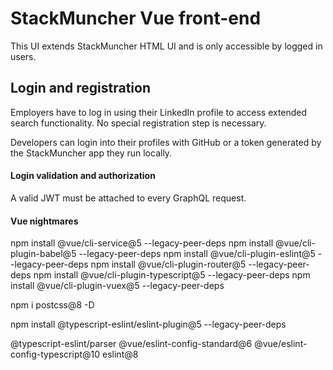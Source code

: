 # StackMuncher Vue front-end

This UI extends StackMuncher HTML UI and is only accessible by logged in users.

## Login and registration

Employers have to log in using their LinkedIn profile to access extended search functionality. No special registration step is necessary.

Developers can login into their profiles with GitHub or a token generated by the StackMuncher app they run locally.

#### Login validation and authorization

A valid JWT must be attached to every GraphQL request. 


#### Vue nightmares

npm install @vue/cli-service@5 --legacy-peer-deps
npm install @vue/cli-plugin-babel@5 --legacy-peer-deps
npm install @vue/cli-plugin-eslint@5 --legacy-peer-deps
npm install @vue/cli-plugin-router@5 --legacy-peer-deps
npm install @vue/cli-plugin-typescript@5 --legacy-peer-deps
npm install @vue/cli-plugin-vuex@5 --legacy-peer-deps

npm i postcss@8 -D

npm install @typescript-eslint/eslint-plugin@5 --legacy-peer-deps

@typescript-eslint/parser
@vue/eslint-config-standard@6
@vue/eslint-config-typescript@10
eslint@8



